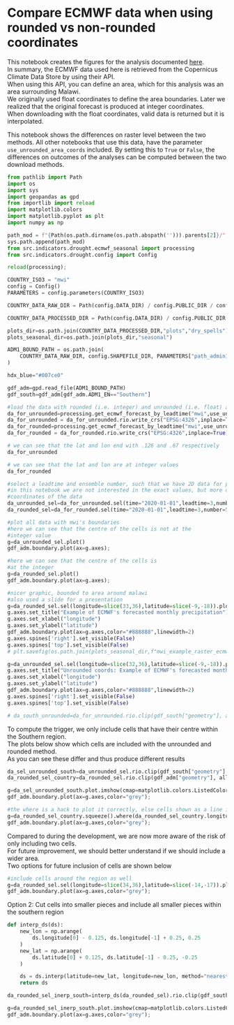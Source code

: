 # Compare ECMWF data when using rounded vs non-rounded coordinates
This notebook creates the figures for the analysis documented [here](https://docs.google.com/presentation/d/10IJDJhFPNoo8L4z959VAACarvQMJjUsP3OVBdST41B8/edit?usp=sharing).  
In summary, the ECMWF data used here is retrieved from the Copernicus Climate Data Store by using their API.     
When using this API, you can define an area, which for this analysis was an area surrounding Malawi.     
We originally used float coordinates to define the area boundaries. Later we realized that the original forecast is produced at integer coordinates.    
When downloading with the float coordinates, valid data is returned but it is interpolated. 

This notebook shows the differences on raster level between the two methods. All other notebooks that use this data, have the parameter `use_unrounded_area_coords` included. By setting this to `True` or `False`, the differences on outcomes of the analyses can be computed between the two download methods. 

```python
from pathlib import Path
import os
import sys
import geopandas as gpd
from importlib import reload
import matplotlib.colors
import matplotlib.pyplot as plt
import numpy as np
```

```python
path_mod = f"{Path(os.path.dirname(os.path.abspath(''))).parents[2]}/"
sys.path.append(path_mod)
from src.indicators.drought.ecmwf_seasonal import processing
from src.indicators.drought.config import Config

reload(processing);
```

```python
COUNTRY_ISO3 = "mwi"
config = Config()
PARAMETERS = config.parameters(COUNTRY_ISO3)

COUNTRY_DATA_RAW_DIR = Path(config.DATA_DIR) / config.PUBLIC_DIR / config.RAW_DIR / COUNTRY_ISO3

COUNTRY_DATA_PROCESSED_DIR = Path(config.DATA_DIR) / config.PUBLIC_DIR / config.PROCESSED_DIR / COUNTRY_ISO3

plots_dir=os.path.join(COUNTRY_DATA_PROCESSED_DIR,"plots","dry_spells")
plots_seasonal_dir=os.path.join(plots_dir,"seasonal")
```

```python
ADM1_BOUND_PATH = os.path.join(
    COUNTRY_DATA_RAW_DIR, config.SHAPEFILE_DIR, PARAMETERS["path_admin1_shp"]
)
```

```python
hdx_blue="#007ce0"
```

```python
gdf_adm=gpd.read_file(ADM1_BOUND_PATH)
gdf_south=gdf_adm[gdf_adm.ADM1_EN=="Southern"]
```

```python
#load the data with rounded (i.e. integer) and unrounded (i.e. float) area boundaries
da_for_unrounded=processing.get_ecmwf_forecast_by_leadtime("mwi",use_unrounded_area_coords=True)
da_for_unrounded = da_for_unrounded.rio.write_crs("EPSG:4326",inplace=True)
da_for_rounded=processing.get_ecmwf_forecast_by_leadtime("mwi",use_unrounded_area_coords=False)
da_for_rounded = da_for_rounded.rio.write_crs("EPSG:4326",inplace=True)
```

```python
# we can see that the lat and lon end with .126 and .67 respectively
da_for_unrounded
```

```python
# we can see that the lat and lon are at integer values
da_for_rounded
```

```python
#select a leadtime and ensemble number, such that we have 2D data for plotting
#in this notebook we are not interested in the exact values, but more on the 
#coordinates of the data
da_unrounded_sel=da_for_unrounded.sel(time="2020-01-01",leadtime=3,number=5)
da_rounded_sel=da_for_rounded.sel(time="2020-01-01",leadtime=3,number=5)
```

```python
#plot all data with mwi's boundaries
#here we can see that the centre of the cells is not at the
#integer value
g=da_unrounded_sel.plot()
gdf_adm.boundary.plot(ax=g.axes);
```

```python
#here we can see that the centre of the cells is 
#at the integer
g=da_rounded_sel.plot()
gdf_adm.boundary.plot(ax=g.axes);
```

```python
#nicer graphic, bounded to area around malawi
#also used a slide for a presentation
g=da_rounded_sel.sel(longitude=slice(33,36),latitude=slice(-9,-18)).plot(figsize=(6,10),levels=[0,50,100,150,200,250,300,350,400,450,500],cmap="Oranges",cbar_kwargs={'label': 'forecasted precipitation (mm)','pad':0.2})
g.axes.set_title("Example of ECMWF's forecasted monthly precipitation")
g.axes.set_xlabel("longitude")
g.axes.set_ylabel("latitude")
gdf_adm.boundary.plot(ax=g.axes,color="#888888",linewidth=2)
g.axes.spines['right'].set_visible(False)
g.axes.spines['top'].set_visible(False)
# plt.savefig(os.path.join(plots_seasonal_dir,f"mwi_example_raster_ecmwf.png"))
```

```python
g=da_unrounded_sel.sel(longitude=slice(32,36),latitude=slice(-9,-18)).plot(figsize=(6,10),levels=[0,50,100,150,200,250,300,350,400,450,500],cmap="Oranges",cbar_kwargs={'label': 'forecasted precipitation (mm)','pad':0.2})
g.axes.set_title("Unrounded coords: Example of ECMWF's forecasted monthly precipitation")
g.axes.set_xlabel("longitude")
g.axes.set_ylabel("latitude")
gdf_adm.boundary.plot(ax=g.axes,color="#888888",linewidth=2)
g.axes.spines['right'].set_visible(False)
g.axes.spines['top'].set_visible(False)
```

```python
# da_south_unrounded=da_for_unrounded.rio.clip(gdf_south["geometry"], all_touched=False)
```

To compute the trigger, we only include cells that have their centre within the Southern region.    
The plots below show which cells are included with the unrounded and rounded method.    
As you can see these differ and thus produce different results   

```python
da_sel_unrounded_south=da_unrounded_sel.rio.clip(gdf_south["geometry"], all_touched=False)
da_rounded_sel_country=da_rounded_sel.rio.clip(gdf_adm["geometry"], all_touched=False)
```

```python
g=da_sel_unrounded_south.plot.imshow(cmap=matplotlib.colors.ListedColormap([hdx_blue]),figsize=(6,10))
gdf_adm.boundary.plot(ax=g.axes,color="grey");
```

```python
#the where is a hack to plot it correctly, else cells shown as a line instead of square
g=da_rounded_sel_country.squeeze().where(da_rounded_sel_country.longitude>=35).plot.imshow(cmap=matplotlib.colors.ListedColormap([hdx_blue]),figsize=(6,10))
gdf_adm.boundary.plot(ax=g.axes,color="grey");
```

Compared to during the development, we are now more aware of the risk of only including two cells.   
For future improvement, we should better understand if we should include a wider area.   
Two options for future inclusion of cells are shown below

```python
#include cells around the region as well
g=da_rounded_sel.sel(longitude=slice(34,36),latitude=slice(-14,-17)).plot.imshow(figsize=(6,10),cmap=matplotlib.colors.ListedColormap([hdx_blue]))
gdf_adm.boundary.plot(ax=g.axes,color="grey");
```

Option 2: Cut cells into smaller pieces and include all smaller pieces within the southern region

```python
def interp_ds(ds):
    new_lon = np.arange(
        ds.longitude[0] - 0.125, ds.longitude[-1] + 0.25, 0.25
    )
    new_lat = np.arange(
        ds.latitude[0] + 0.125, ds.latitude[-1] - 0.25, -0.25
    )

    ds = ds.interp(latitude=new_lat, longitude=new_lon, method="nearest")
    return ds
```

```python
da_rounded_sel_inerp_south=interp_ds(da_rounded_sel).rio.clip(gdf_south["geometry"], all_touched=False)
```

```python
g=da_rounded_sel_inerp_south.plot.imshow(cmap=matplotlib.colors.ListedColormap([hdx_blue]),figsize=(10,15))
gdf_adm.boundary.plot(ax=g.axes,color="grey");
```
